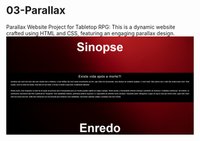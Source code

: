 # 03-Parallax
Parallax Website Project for Tabletop RPG: This is a dynamic website crafted using HTML and CSS, featuring an engaging parallax design.
<img src="SiteParallax.png">
